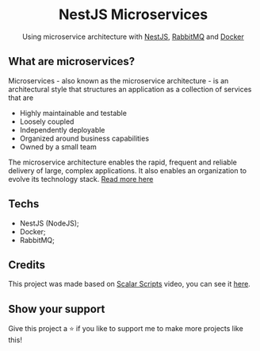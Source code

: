 <h1 align="center">NestJS Microservices</h1>
<p align="center">Using microservice architecture with <a href="https://nestjs.com/">NestJS</a>, <a href="https://www.rabbitmq.com/">RabbitMQ</a> and <a href="https://www.docker.com/">Docker</a></p>

## What are microservices?
Microservices - also known as the microservice architecture - is an architectural style that structures an application as a collection of services that are
- Highly maintainable and testable
- Loosely coupled
- Independently deployable
- Organized around business capabilities
- Owned by a small team

The microservice architecture enables the rapid, frequent and reliable delivery of large, complex applications. It also enables an organization to evolve its technology stack. [Read more here](https://microservices.io)

## Techs
- NestJS (NodeJS);
- Docker;
- RabbitMQ;

## Credits
This project was made based on [Scalar Scripts](https://www.youtube.com/channel/UCljAHzX-PBxv6WrXkI2rnQw) video, you can see it [here](https://www.youtube.com/watch?v=IsubcKdZPyE).

## Show your support
Give this project a ⭐ if you like to support me to make more projects like this!
